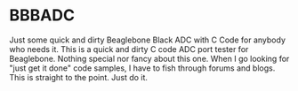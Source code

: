 # BBBADC
Just some quick and dirty Beaglebone Black ADC with C Code for anybody who needs it. 
This is a quick and dirty C code ADC port tester for Beaglebone. Nothing special nor fancy about this one. When I go looking for "just get it done" code samples, I have to fish through forums and blogs. This is straight to the point. Just do it. 

